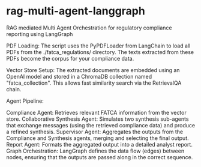 # rag-multi-agent-langgraph
RAG mediated Multi Agent Orchestration for regulatory compliance reporting using LangGraph

PDF Loading:
The script uses the PyPDFLoader from LangChain to load all PDFs from the ./fatca_regulations/ directory. The texts extracted from these PDFs become the corpus for your compliance data.

Vector Store Setup:
The extracted documents are embedded using an OpenAI model and stored in a ChromaDB collection named "fatca_collection". This allows fast similarity search via the RetrievalQA chain.

Agent Pipeline:

Compliance Agent: Retrieves relevant FATCA information from the vector store.
Collaborative Synthesis Agent: Simulates two synthesis sub-agents that exchange messages (using the retrieved compliance data) and produce a refined synthesis.
Supervisor Agent: Aggregates the outputs from the Compliance and Synthesis agents, merging and selecting the final output.
Report Agent: Formats the aggregated output into a detailed analyst report.
Graph Orchestration:
LangGraph defines the data flow (edges) between nodes, ensuring that the outputs are passed along in the correct sequence.
